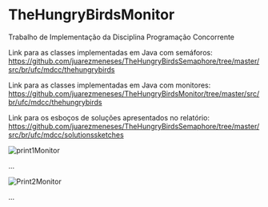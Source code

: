 # TheHungryBirdsMonitor
Trabalho de Implementação da Disciplina Programação Concorrente

Link para as classes implementadas em Java com semáforos:
https://github.com/juarezmeneses/TheHungryBirdsSemaphore/tree/master/src/br/ufc/mdcc/thehungrybirds


Link para as classes implementadas em Java com monitores:
https://github.com/juarezmeneses/TheHungryBirdsMonitor/tree/master/src/br/ufc/mdcc/thehungrybirds


Link para os esboços de soluções apresentados no relatório:
https://github.com/juarezmeneses/TheHungryBirdsSemaphore/tree/master/src/br/ufc/mdcc/solutionssketches


![print1Monitor](https://user-images.githubusercontent.com/3067971/60441781-219d7600-9bee-11e9-8b0f-58334e1879d7.png)

...

![Print2Monitor](https://user-images.githubusercontent.com/3067971/60441785-22cea300-9bee-11e9-954a-f3d28ecabd9c.png)

...

